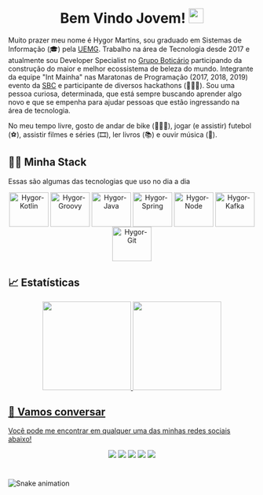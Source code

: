 <h1 align="center" >Bem Vindo Jovem! <img src="https://media.giphy.com/media/hvRJCLFzcasrR4ia7z/giphy.gif" width="30px"></h1>

Muito prazer meu nome é Hygor Martins, sou graduado em Sistemas de Informação (🎓) pela [UEMG](http://www.uemg.br/unidades-2019/164-passos). Trabalho na área de Tecnologia desde 2017 e atualmente sou Developer Specialist no [Grupo Boticário](https://www.grupoboticario.com.br/) participando da construção do maior e melhor ecossistema de beleza do mundo. Integrante da equipe "Int Mainha" nas Maratonas de Programação (2017, 2018, 2019) evento da [SBC](http://maratona.sbc.org.br/sobre20.html) e participante de diversos hackathons (🧑🏻‍💻). Sou uma pessoa curiosa, determinada, que está sempre buscando aprender algo novo e que se empenha para ajudar pessoas que estão ingressando na área de tecnologia.

No meu tempo livre, gosto de andar de bike (🚵🏻‍♂️), jogar (e assistir) futebol (⚽️), assistir filmes e séries (🎞️), ler livros (📚) e ouvir música (🎵).

## 🧑‍💻 Minha Stack

 Essas são algumas das tecnologias que uso no dia a dia

<div align="center">
  <img align="center" alt="Hygor-Kotlin" height="70" width="80" src="https://cdn.jsdelivr.net/gh/devicons/devicon/icons/kotlin/kotlin-original-wordmark.svg">
  <img align="center" alt="Hygor-Groovy" height="70" width="80" src="https://cdn.jsdelivr.net/gh/devicons/devicon/icons/groovy/groovy-original.svg" />
  <img align="center" alt="Hygor-Java" height="70" width="80" src="https://cdn.jsdelivr.net/gh/devicons/devicon/icons/java/java-original-wordmark.svg">
  <img align="center" alt="Hygor-Spring" height="70" width="80" src="https://cdn.jsdelivr.net/gh/devicons/devicon/icons/spring/spring-original-wordmark.svg">
  <img align="center" alt="Hygor-Node" height="70" width="80" src="https://cdn.jsdelivr.net/gh/devicons/devicon/icons/nodejs/nodejs-original.svg">
  <img align="center" alt="Hygor-Kafka" height="70" width="80" src="https://cdn.jsdelivr.net/gh/devicons/devicon/icons/apachekafka/apachekafka-original-wordmark.svg" />
  <img align="center" alt="Hygor-Git" height="70" width="80" src="https://cdn.jsdelivr.net/gh/devicons/devicon/icons/gitlab/gitlab-original-wordmark.svg" />
  <align="center" alt="Hygor-AWS" height="70" width="80" img src="https://cdn.jsdelivr.net/gh/devicons/devicon/icons/amazonwebservices/amazonwebservices-original-wordmark.svg" />
</div>

## 📈 Estatísticas

<div align="center">
  <a href="https://github.com/hygorm10">
  <img height="180em" src="https://github-readme-stats.vercel.app/api?username=hygorm10&show_icons=true&theme=dracula&include_all_commits=true&count_private=true"/>
  <img height="180em" src="https://github-readme-stats.vercel.app/api/top-langs/?username=hygorm10&layout=compact&langs_count=7&theme=dracula"/>
</div>

## :speech_balloon: Vamos conversar  

Você pode me encontrar em qualquer uma das minhas redes sociais abaixo!

<div align="center">
  <a href="https://www.linkedin.com/in/hygormartins" target="_blank"><img src="https://img.shields.io/badge/-LinkedIn-%230077B5?style=for-the-badge&logo=linkedin&logoColor=white" target="_blank"></a>
  <a href="https://www.instagram.com/hygorm10" target="_blank"><img src="https://img.shields.io/badge/-Instagram-%23E4405F?style=for-the-badge&logo=instagram&logoColor=white" target="_blank"></a>
  <a href="https://www.facebook.com/HygorMartins" target="_blank"><img src="https://img.shields.io/badge/Facebook-1877F2?style=for-the-badge&logo=facebook&logoColor=white" target="_blank"></a>
  <a href = "mailto:hygor.martins74@live.com"><img src="https://img.shields.io/badge/Microsoft_Outlook-0078D4?style=for-the-badge&logo=microsoft-outlook&logoColor=white target="_blank"></a>
  <a href="https://open.spotify.com/user/hygor_martins?si=6c10a991b7bb4209" target="_blank"><img src="https://img.shields.io/badge/Spotify-1ED760?&style=for-the-badge&logo=spotify&logoColor=white" target="_blank"></a>
</div>

#

![Snake animation](https://github.com/hygorm10/hygorm10/blob/output/github-contribution-grid-snake.svg)
